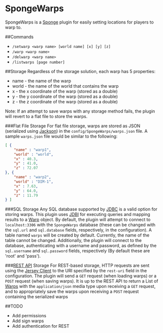# SpongeWarps
SpongeWarps is a [Sponge](https://www.spongepowered.org/) plugin for easily setting locations for players to warp to.

##Commands
* `/setwarp <warp name> [world name] [x] [y] [z]`
* `/warp <warp name>`
* `/delwarp <warp name>`
* `/listwarps [page number]`

##Storage
Regardless of the storage solution, each warp has 5 properties:
* name - the name of the warp
* world - the name of the world that contains the warp
* x - the x coordinate of the warp (stored as a double)
* y - the y coordinate of the warp (stored as a double)
* z - the z coordinate of the warp (stored as a double)

Note: If an attempt to save warps with any storage method fails, the plugin will revert to a flat file to store the warps.

###Flat File Storage
For flat file storage, warps are stored as JSON (serialized using [Jackson](http://wiki.fasterxml.com/JacksonHome)) in the `config/SpongeWarps/warps.json` file. A sample `warps.json` file would be similar to the following:

```json
[ {
    "name" : "warp1",
    "world" : "world",
    "x" : 40.3,
    "y" : 41.0,
    "z" : 72.07
}, {
    "name" : "warp2",
    "world" : "DIM-1",
    "x" : 7.63,
    "y" : 64.0,
    "z" : 11.79
} ]
```
###SQL Storage
Any SQL database supported by [JDBC](http://www.oracle.com/technetwork/java/overview-141217.html) is a valid option for storing warps. This plugin uses [JDBI](http://jdbi.org/) for executing queries and mapping results to a [Warp](https://github.com/BlockLaunch/SpongeWarps/blob/master/src/main/java/com/blocklaunch/spongewarps/Warp.java) object. By default, the plugin will attempt to connect to `localhost:3306` with the `SpongeWarps` database (these can be changed with the `sql.url` and `sql.database` fields, respectively, in the configuration). A table named `warps` will be created by default. Currently, the name of the table cannot be changed. Additionally, the plugin will connect to the database, authenticating with a username and password, as defined by the `sql.username` and `sql.password` fields, respectively (By default these are 'root' and 'pass').

###[REST API](http://en.wikipedia.org/wiki/Representational_state_transfer) Storage
For REST-based storage, HTTP requests are sent using the  [Jersey Client](https://jersey.java.net/documentation/latest/client.html) to the URI specified by the `rest-uri` field in the configuration. The plugin will send a `GET` request (when loading warps) or a `POST` request (when saving warps). It is up to the REST API to return a List of [Warps](https://github.com/BlockLaunch/SpongeWarps/blob/master/src/main/java/com/blocklaunch/spongewarps/Warp.java) with the `application/json` media type upon receiving a `GET` request, and to appropriately save the warps upon receiving a `POST` request containing the serialized warps


##TODO
* Add permissions
* Add sign warps
* Add authentication for REST
